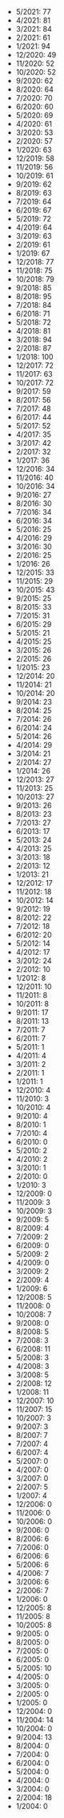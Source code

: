 *  5/2021: 77
*  4/2021: 81
*  3/2021: 84
*  2/2021: 61
*  1/2021: 94
*  12/2020: 49
*  11/2020: 52
*  10/2020: 52
*  9/2020: 62
*  8/2020: 64
*  7/2020: 70
*  6/2020: 60
*  5/2020: 69
*  4/2020: 61
*  3/2020: 53
*  2/2020: 57
*  1/2020: 63
*  12/2019: 58
*  11/2019: 56
*  10/2019: 61
*  9/2019: 62
*  8/2019: 63
*  7/2019: 64
*  6/2019: 67
*  5/2019: 72
*  4/2019: 64
*  3/2019: 63
*  2/2019: 61
*  1/2019: 67
*  12/2018: 77
*  11/2018: 75
*  10/2018: 79
*  9/2018: 85
*  8/2018: 95
*  7/2018: 84
*  6/2018: 71
*  5/2018: 72
*  4/2018: 81
*  3/2018: 94
*  2/2018: 87
*  1/2018: 100
*  12/2017: 72
*  11/2017: 63
*  10/2017: 72
*  9/2017: 59
*  8/2017: 56
*  7/2017: 48
*  6/2017: 44
*  5/2017: 52
*  4/2017: 35
*  3/2017: 42
*  2/2017: 32
*  1/2017: 36
*  12/2016: 34
*  11/2016: 40
*  10/2016: 34
*  9/2016: 27
*  8/2016: 30
*  7/2016: 34
*  6/2016: 34
*  5/2016: 25
*  4/2016: 29
*  3/2016: 30
*  2/2016: 25
*  1/2016: 26
*  12/2015: 33
*  11/2015: 29
*  10/2015: 43
*  9/2015: 25
*  8/2015: 33
*  7/2015: 31
*  6/2015: 29
*  5/2015: 21
*  4/2015: 25
*  3/2015: 26
*  2/2015: 26
*  1/2015: 23
*  12/2014: 20
*  11/2014: 21
*  10/2014: 20
*  9/2014: 23
*  8/2014: 25
*  7/2014: 26
*  6/2014: 24
*  5/2014: 26
*  4/2014: 29
*  3/2014: 21
*  2/2014: 27
*  1/2014: 26
*  12/2013: 27
*  11/2013: 25
*  10/2013: 27
*  9/2013: 26
*  8/2013: 23
*  7/2013: 27
*  6/2013: 17
*  5/2013: 24
*  4/2013: 25
*  3/2013: 18
*  2/2013: 12
*  1/2013: 21
*  12/2012: 17
*  11/2012: 18
*  10/2012: 14
*  9/2012: 19
*  8/2012: 22
*  7/2012: 18
*  6/2012: 20
*  5/2012: 14
*  4/2012: 17
*  3/2012: 24
*  2/2012: 10
*  1/2012: 8
*  12/2011: 10
*  11/2011: 8
*  10/2011: 8
*  9/2011: 17
*  8/2011: 13
*  7/2011: 7
*  6/2011: 7
*  5/2011: 1
*  4/2011: 4
*  3/2011: 2
*  2/2011: 1
*  1/2011: 1
*  12/2010: 4
*  11/2010: 3
*  10/2010: 4
*  9/2010: 4
*  8/2010: 1
*  7/2010: 4
*  6/2010: 0
*  5/2010: 2
*  4/2010: 2
*  3/2010: 1
*  2/2010: 0
*  1/2010: 3
*  12/2009: 0
*  11/2009: 3
*  10/2009: 3
*  9/2009: 5
*  8/2009: 4
*  7/2009: 2
*  6/2009: 0
*  5/2009: 2
*  4/2009: 0
*  3/2009: 2
*  2/2009: 4
*  1/2009: 6
*  12/2008: 5
*  11/2008: 0
*  10/2008: 7
*  9/2008: 0
*  8/2008: 5
*  7/2008: 3
*  6/2008: 11
*  5/2008: 3
*  4/2008: 3
*  3/2008: 5
*  2/2008: 12
*  1/2008: 11
*  12/2007: 10
*  11/2007: 15
*  10/2007: 3
*  9/2007: 3
*  8/2007: 7
*  7/2007: 4
*  6/2007: 4
*  5/2007: 0
*  4/2007: 0
*  3/2007: 0
*  2/2007: 5
*  1/2007: 4
*  12/2006: 0
*  11/2006: 0
*  10/2006: 0
*  9/2006: 0
*  8/2006: 6
*  7/2006: 0
*  6/2006: 6
*  5/2006: 6
*  4/2006: 7
*  3/2006: 6
*  2/2006: 7
*  1/2006: 0
*  12/2005: 8
*  11/2005: 8
*  10/2005: 8
*  9/2005: 0
*  8/2005: 0
*  7/2005: 0
*  6/2005: 0
*  5/2005: 10
*  4/2005: 0
*  3/2005: 0
*  2/2005: 0
*  1/2005: 0
*  12/2004: 0
*  11/2004: 14
*  10/2004: 0
*  9/2004: 13
*  8/2004: 0
*  7/2004: 0
*  6/2004: 0
*  5/2004: 0
*  4/2004: 0
*  3/2004: 0
*  2/2004: 18
*  1/2004: 0